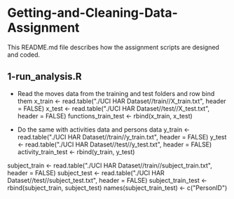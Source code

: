 # Getting-and-Cleaning-Data-Assignment

This README.md file describes how the assignment scripts are designed and coded.

## 1-run_analysis.R

- Read the moves data from the training and test folders and row bind them
x_train <- read.table("./UCI HAR Dataset//train//X_train.txt", header = FALSE)
x_test <- read.table("./UCI HAR Dataset//test//X_test.txt", header = FALSE)
functions_train_test <- rbind(x_train, x_test)

- Do the same with activities data and persons data
y_train <- read.table("./UCI HAR Dataset//train//y_train.txt", header = FALSE)
y_test <- read.table("./UCI HAR Dataset//test//y_test.txt", header = FALSE)
activity_train_test <- rbind(y_train, y_test)

subject_train <- read.table("./UCI HAR Dataset//train//subject_train.txt", header = FALSE)
subject_test <- read.table("./UCI HAR Dataset//test//subject_test.txt", header = FALSE)
subject_train_test <- rbind(subject_train, subject_test)
names(subject_train_test) <- c("PersonID")
 